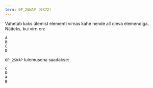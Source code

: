 ```yaml
---
term: OP_2SWAP (0X72)
---
```


Vahetab kaks ülemist elementi virnas kahe nende all oleva elemendiga. Näiteks, kui virn on:

```text
A
B
C
D
```

`OP_2SWAP` tulemusena saadakse:

```text
C
D
A
B
```